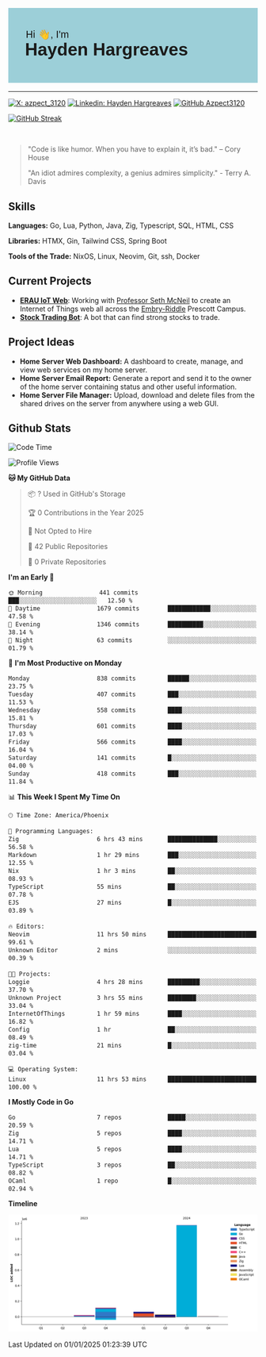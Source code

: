 ![Hayden Hargreaves](https://github.com/Azpect3120/Azpect3120/blob/master/download.png?raw=true)

<hr>

[![X: azpect_3120](https://img.shields.io/twitter/follow/azpect_3120?style=social)](https://x.com/azpect_3120)
[![Linkedin: Hayden Hargreaves](https://img.shields.io/badge/-Hayden%20Hargreaves-blue?style=flat-square&logo=Linkedin&logoColor=white&link=https://www.linkedin.com/in/hayden-hargreaves-37b2802a4/)](https://www.linkedin.com/in/hayden-hargreaves-37b2802a4/)
[![GitHub Azpect3120](https://img.shields.io/github/followers/azpect3120?label=follow&style=social)](https://github.com/azpect3120)

[![GitHub Streak](https://streak-stats.demolab.com?user=Azpect3120&theme=rose-pine)](https://git.io/streak-stats)

<br>

> "Code is like humor. When you have to explain it, it’s bad." – Cory House
> 
> "An idiot admires complexity, a genius admires simplicity." - Terry A. Davis


## Skills
**Languages:** Go, Lua, Python, Java, Zig, Typescript, SQL, HTML, CSS 

**Libraries:** HTMX, Gin, Tailwind CSS, Spring Boot

**Tools of the Trade:** NixOS, Linux, Neovim, Git, ssh, Docker


## Current Projects 
- **[ERAU IoT Web](https://github.com/Azpect3120/InternetOfThings)**: Working with [Professor Seth McNeil](https://github.com/semcneil) to create an Internet of Things web all across the [Embry-Riddle](https://erau.edu) Prescott Campus.
- **[Stock Trading Bot](https://github.com/Azpect3120/TradingBot)**: A bot that can find strong stocks to trade.


## Project Ideas
- **Home Server Web Dashboard:** A dashboard to create, manage, and view web services on my home server.
- **Home Server Email Report:** Generate a report and send it to the owner of the home server containing status and other useful information.
- **Home Server File Manager:** Upload, download and delete files from the shared drives on the server from anywhere using a web GUI.


## Github Stats

<!--START_SECTION:waka-->
![Code Time](http://img.shields.io/badge/Code%20Time-10%20hrs%2029%20mins-blue)

![Profile Views](http://img.shields.io/badge/Profile%20Views-0-blue)

**🐱 My GitHub Data** 

> 📦 ? Used in GitHub's Storage 
 > 
> 🏆 0 Contributions in the Year 2025
 > 
> 🚫 Not Opted to Hire
 > 
> 📜 42 Public Repositories 
 > 
> 🔑 0 Private Repositories 
 > 
**I'm an Early 🐤** 

```text
🌞 Morning                441 commits         ███░░░░░░░░░░░░░░░░░░░░░░   12.50 % 
🌆 Daytime                1679 commits        ████████████░░░░░░░░░░░░░   47.58 % 
🌃 Evening                1346 commits        ██████████░░░░░░░░░░░░░░░   38.14 % 
🌙 Night                  63 commits          ░░░░░░░░░░░░░░░░░░░░░░░░░   01.79 % 
```
📅 **I'm Most Productive on Monday** 

```text
Monday                   838 commits         ██████░░░░░░░░░░░░░░░░░░░   23.75 % 
Tuesday                  407 commits         ███░░░░░░░░░░░░░░░░░░░░░░   11.53 % 
Wednesday                558 commits         ████░░░░░░░░░░░░░░░░░░░░░   15.81 % 
Thursday                 601 commits         ████░░░░░░░░░░░░░░░░░░░░░   17.03 % 
Friday                   566 commits         ████░░░░░░░░░░░░░░░░░░░░░   16.04 % 
Saturday                 141 commits         █░░░░░░░░░░░░░░░░░░░░░░░░   04.00 % 
Sunday                   418 commits         ███░░░░░░░░░░░░░░░░░░░░░░   11.84 % 
```


📊 **This Week I Spent My Time On** 

```text
🕑︎ Time Zone: America/Phoenix

💬 Programming Languages: 
Zig                      6 hrs 43 mins       ██████████████░░░░░░░░░░░   56.58 % 
Markdown                 1 hr 29 mins        ███░░░░░░░░░░░░░░░░░░░░░░   12.55 % 
Nix                      1 hr 3 mins         ██░░░░░░░░░░░░░░░░░░░░░░░   08.93 % 
TypeScript               55 mins             ██░░░░░░░░░░░░░░░░░░░░░░░   07.78 % 
EJS                      27 mins             █░░░░░░░░░░░░░░░░░░░░░░░░   03.89 % 

🔥 Editors: 
Neovim                   11 hrs 50 mins      █████████████████████████   99.61 % 
Unknown Editor           2 mins              ░░░░░░░░░░░░░░░░░░░░░░░░░   00.39 % 

🐱‍💻 Projects: 
Loggie                   4 hrs 28 mins       █████████░░░░░░░░░░░░░░░░   37.70 % 
Unknown Project          3 hrs 55 mins       ████████░░░░░░░░░░░░░░░░░   33.04 % 
InternetOfThings         1 hr 59 mins        ████░░░░░░░░░░░░░░░░░░░░░   16.82 % 
Config                   1 hr                ██░░░░░░░░░░░░░░░░░░░░░░░   08.49 % 
zig-time                 21 mins             █░░░░░░░░░░░░░░░░░░░░░░░░   03.04 % 

💻 Operating System: 
Linux                    11 hrs 53 mins      █████████████████████████   100.00 % 
```

**I Mostly Code in Go** 

```text
Go                       7 repos             █████░░░░░░░░░░░░░░░░░░░░   20.59 % 
Zig                      5 repos             ████░░░░░░░░░░░░░░░░░░░░░   14.71 % 
Lua                      5 repos             ████░░░░░░░░░░░░░░░░░░░░░   14.71 % 
TypeScript               3 repos             ██░░░░░░░░░░░░░░░░░░░░░░░   08.82 % 
OCaml                    1 repo              █░░░░░░░░░░░░░░░░░░░░░░░░   02.94 % 
```



**Timeline**

![Lines of Code chart](https://raw.githubusercontent.com/Azpect3120/Azpect3120/master/assets/bar_graph.png)


 Last Updated on 01/01/2025 01:23:39 UTC
<!--END_SECTION:waka-->
